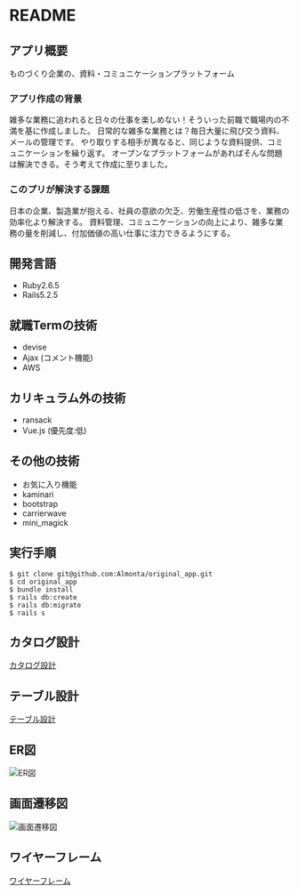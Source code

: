 # README

## アプリ概要
ものづくり企業の、資料・コミュニケーションプラットフォーム

### アプリ作成の背景
雑多な業務に追われると日々の仕事を楽しめない！そういった前職で職場内の不満を基に作成しました。
日常的な雑多な業務とは？毎日大量に飛び交う資料、メールの管理です。
やり取りする相手が異なると、同じような資料提供、コミュニケーションを繰り返す。
オープンなプラットフォームがあればそんな問題は解決できる。そう考えて作成に至りました。

### このプリが解決する課題
日本の企業、製造業が抱える、社員の意欲の欠乏、労働生産性の低さを、業務の効率化より解決する。
資料管理、コミュニケーションの向上により、雑多な業務の量を削減し、付加価値の高い仕事に注力できるようにする。


## 開発言語
- Ruby2.6.5
- Rails5.2.5

## 就職Termの技術
- devise
- Ajax (コメント機能)
- AWS

## カリキュラム外の技術
- ransack
- Vue.js (優先度:低)

## その他の技術
- お気に入り機能
- kaminari
- bootstrap
- carrierwave
- mini_magick

## 実行手順
```
$ git clone git@github.com:Almonta/original_app.git
$ cd original_app
$ bundle install
$ rails db:create
$ rails db:migrate
$ rails s
```
## カタログ設計
[カタログ設計](https://docs.google.com/spreadsheets/d/1fp5PEtnYYU6hirToJtlg3giSCGADTWTKpE_8FrO6kmY/edit?usp=sharing)

## テーブル設計
[テーブル設計](https://docs.google.com/spreadsheets/d/1t0XmDtx391A8mWkQZK8hT667f7sE4cdtrQQgI1ZB09I/edit?usp=sharing)

## ER図  
![ER図](https://i.gyazo.com/b971ac58a6d3575283ecc165de6fad8e.png)

## 画面遷移図  
![画面遷移図](https://i.gyazo.com/4e2f20dcbe74eb16e0d471891913153e.png)

## ワイヤーフレーム
[ワイヤーフレーム](https://cacoo.com/diagrams/YurmX2riFADlnI3Z/7F0CC)
